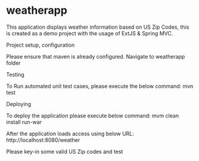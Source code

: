 weatherapp
==========

This application displays weather information based on US Zip Codes, this is created as a demo project with the usage of ExtJS &amp; Spring MVC.

Project setup, configuration

Please ensure that maven is already configured.
Navigate to weatherapp folder

Testing

To Run automated unit test cases, please execute the below command:
mvn test

Deploying

To deploy the application please execute below command:
mvm clean install run-war

After the application loads access using below URL:
http://localhost:8080/weather

Please key-in some valid US Zip codes and test